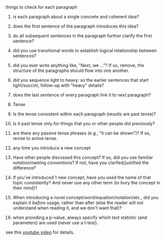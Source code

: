 things to check for each paragraph

1. is each paragraph about a single concrete and coherent idea?  
  1. does the first sentence of the paragraph introduces this idea?  
  2. do all subsequent sentences in the paragraph further clarify the first sentence?
  3. did you use transitional words to establish logical relationship between sentences?
  6. did you ever write anything like,  "Next, we ..."?  If so, remove, the structure of the paragraphs should flow into one another.
  2. did you sequence light to heavy: so the earlier sentences that start light/succint, follow-up with "heavy" details?
  3. does the last sentence of every paragraph link it to next paragraph?
1. Tense
  5. Is the tense consistent within each paragraph (results are past tense)?
  1. Is it past tense only for things that you or other people did previously?
  1. are there any passive tense phrases (e.g., "it can be shown")? If so, revise to active tense.
1. any time you introduce a new concept
  1. Have other people discussed this concept? If so, did you use familiar notation/naming conventions? If not, have you clarifed/justified the difference?
  1. If you've introduced 1 new concept, have you used the name of that topic consistently? And never use any other term (to bury the concept in their mind)?
  9. When introducing a novel concept/word/equation/notation/etc., did you explain it *before* usage, rather than after (else the reader will not understand when reading it, and we don't want that)?
  
  

1. when providing a p-value, always specify which test statistic (and parameters) are used (never use a t-test).

see this [youtube video](https://www.youtube.com/watch?v=rZxaSMzstB8) for details.

